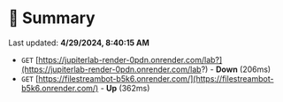 # 📖 Summary
Last updated: **4/29/2024, 8:40:15 AM**

- `GET` [https://jupiterlab-render-0pdn.onrender.com/lab?](https://jupiterlab-render-0pdn.onrender.com/lab?) - **Down** (206ms)
- `GET` [https://filestreambot-b5k6.onrender.com/](https://filestreambot-b5k6.onrender.com/) - **Up** (362ms)
